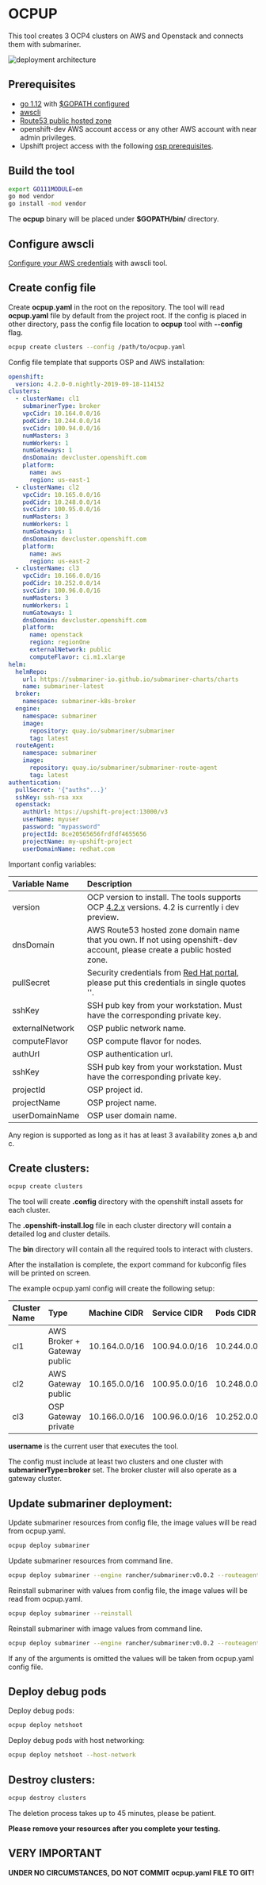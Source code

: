 # OCPUP

This tool creates 3 OCP4 clusters on AWS and Openstack and connects them with submariner.

![deployment architecture](https://raw.githubusercontent.com/dimaunx/ocpup/master/docs/img/arch.jpg)

## Prerequisites

- [go 1.12] with [$GOPATH configured]
- [awscli]
- [Route53 public hosted zone]
- openshift-dev AWS account access or any other AWS account with near admin privileges.
- Upshift project access with the following [ osp prerequisites].

## Build the tool

```bash
export GO111MODULE=on
go mod vendor
go install -mod vendor
```

The **ocpup** binary will be placed under **$GOPATH/bin/** directory.

## Configure awscli 

[Configure your AWS credentials] with awscli tool.

## Create config file

Create **ocpup.yaml** in the root on the repository. The tool will read **ocpup.yaml** file by default from the project root.
If the config is placed in other directory, pass the config file location to **ocpup** tool with **--config** flag.

```bash
ocpup create clusters --config /path/to/ocpup.yaml
``` 

Config file template that supports OSP and AWS installation:

```yaml
openshift:
  version: 4.2.0-0.nightly-2019-09-18-114152
clusters:
  - clusterName: cl1
    submarinerType: broker
    vpcCidr: 10.164.0.0/16
    podCidr: 10.244.0.0/14
    svcCidr: 100.94.0.0/16
    numMasters: 3
    numWorkers: 1
    numGateways: 1
    dnsDomain: devcluster.openshift.com
    platform:
      name: aws
      region: us-east-1
  - clusterName: cl2
    vpcCidr: 10.165.0.0/16
    podCidr: 10.248.0.0/14
    svcCidr: 100.95.0.0/16
    numMasters: 3
    numWorkers: 1
    numGateways: 1
    dnsDomain: devcluster.openshift.com
    platform:
      name: aws
      region: us-east-2
  - clusterName: cl3
    vpcCidr: 10.166.0.0/16
    podCidr: 10.252.0.0/14
    svcCidr: 100.96.0.0/16
    numMasters: 3
    numWorkers: 1
    numGateways: 1
    dnsDomain: devcluster.openshift.com
    platform:
      name: openstack
      region: regionOne
      externalNetwork: public
      computeFlavor: ci.m1.xlarge
helm:
  helmRepo:
    url: https://submariner-io.github.io/submariner-charts/charts
    name: submariner-latest
  broker:
    namespace: submariner-k8s-broker
  engine:
    namespace: submariner
    image:
      repository: quay.io/submariner/submariner
      tag: latest
  routeAgent:
    namespace: submariner
    image:
      repository: quay.io/submariner/submariner-route-agent
      tag: latest
authentication:
  pullSecret: '{"auths"...}'
  sshKey: ssh-rsa xxx
  openstack:
    authUrl: https://upshift-project:13000/v3
    userName: myuser
    password: "mypassword"
    projectId: 8ce20565656frdfdf4655656
    projectName: my-upshift-project
    userDomainName: redhat.com
```

Important config variables:

| Variable Name   | Description                                                                                                               |
|:--------------- |:--------------------------------------------------------------------------------------------------------------------------|
| version         | OCP version to install. The tools supports OCP [4.2.x] versions. 4.2 is currently i dev preview.                          |     
| dnsDomain       | AWS Route53 hosted zone domain name that you own. If not using openshift-dev account, please create a public hosted zone. | 
| pullSecret      | Security credentials from [Red Hat portal], please put this credentials in single quotes ''.                              | 
| sshKey          | SSH pub key from your workstation. Must have the corresponding private key.                                               |
| externalNetwork | OSP public network name.                                                                                                  |     
| computeFlavor   | OSP compute flavor for nodes.                                                                                             | 
| authUrl         | OSP authentication url.                                                                                                   | 
| sshKey          | SSH pub key from your workstation. Must have the corresponding private key.                                               |
| projectId       | OSP project id.                                                                                                           |
| projectName     | OSP project name.                                                                                                         |
| userDomainName  | OSP user domain name.                                                                                                     |

Any region is supported as long as it has at least 3 availability zones a,b and c.

## Create clusters:

```bash
ocpup create clusters
```

The tool will create **.config** directory with the openshift install assets for each cluster.

The **.openshift-install.log** file in each cluster directory will contain a detailed log and cluster details.

The **bin** directory will contain all the required tools to interact with clusters.

After the installation is complete, the export command for kubconfig files will be printed on screen.

The example ocpup.yaml config will create the following setup:

| Cluster Name | Type                        | Machine CIDR   | Service CIDR  | Pods CIDR     | DNS Suffix                                |
|:-------------|:----------------------------|:---------------|:--------------|:--------------|:------------------------------------------|
| cl1          | AWS Broker + Gateway public | 10.164.0.0/16  | 100.94.0.0/16 | 10.244.0.0/14 | **username**-cl1.devcluster.openshift.com |
| cl2          | AWS Gateway public          | 10.165.0.0/16  | 100.95.0.0/16 | 10.248.0.0/14 | **username**-cl2.devcluster.openshift.com |
| cl3          | OSP Gateway private         | 10.166.0.0/16  | 100.96.0.0/16 | 10.252.0.0/14 | **username**-cl3.devcluster.openshift.com |

**username** is the current user that executes the tool.

The config must include at least two clusters and one cluster with **submarinerType=broker** set. 
The broker cluster will also operate as a gateway cluster. 

## Update submariner deployment:

Update submariner resources from config file, the image values will be read from ocpup.yaml.
```bash
ocpup deploy submariner
```

Update submariner resources from command line.
```bash
ocpup deploy submariner --engine rancher/submariner:v0.0.2 --routeagent rancher/submariner-route-agent:v0.0.2
```

Reinstall submariner with values from config file, the image values will be read from ocpup.yaml.
```bash
ocpup deploy submariner --reinstall
```

Reinstall submariner with image values from command line.
```bash
ocpup deploy submariner --engine rancher/submariner:v0.0.2 --routeagent rancher/submariner-route-agent:v0.0.2 --reinstall
```

If any of the arguments is omitted the values will be taken from ocpup.yaml config file.

## Deploy debug pods 

Deploy debug pods: 
```bash
ocpup deploy netshoot
```

Deploy debug pods with host networking:
```bash
ocpup deploy netshoot --host-network
```

## Destroy clusters:

```bash
ocpup destroy clusters
```

The deletion process takes up to 45 minutes, please be patient.

**Please remove your resources after you complete your testing.**

## VERY IMPORTANT

**UNDER NO CIRCUMSTANCES, DO NOT COMMIT ocpup.yaml FILE TO GIT!** 

<!--links-->
[go 1.12]: https://blog.golang.org/go1.12
[awscli]: https://docs.aws.amazon.com/cli/latest/userguide/cli-chap-install.html
[Configure your AWS credentials]: https://docs.aws.amazon.com/cli/latest/userguide/cli-chap-configure.html
[Red Hat portal]: https://cloud.redhat.com/openshift/install/aws/installer-provisioned
[Route53 public hosted zone]: https://docs.aws.amazon.com/Route53/latest/DeveloperGuide/AboutHZWorkingWith.html
[$GOPATH configured]: https://github.com/golang/go/wiki/SettingGOPATH
[4.1.x]: https://mirror.openshift.com/pub/openshift-v4/clients/ocp/
[4.2.x]: http://mirror.openshift.com/pub/openshift-v4/clients/ocp-dev-preview/
[osp prerequisites]: https://github.com/openshift/installer/blob/master/docs/user/openstack/README.md#openstack-requirements